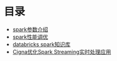 # 目录

* [spark参数介绍](config.md)
* [spark性能调优](tuning.md)
* [databricks spark知识库](databricks-spark-knowledge-base.md)
* [Cigna优化Spark Streaming实时处理应用](cigna-tune-spark-streaming.md)



